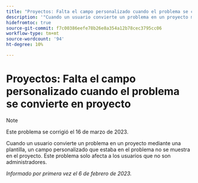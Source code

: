 ```yaml
---
title: "Proyectos: Falta el campo personalizado cuando el problema se convierte en proyecto"
description: '"Cuando un usuario convierte un problema en un proyecto mediante una plantilla, un campo personalizado que estaba en el problema no se muestra en el proyecto. Este problema solo afecta a los usuarios que no son administradores".'
hidefromtoc: true
source-git-commit: f7c00386eefe78b26e8a354a12b78cec3795cc06
workflow-type: tm+mt
source-wordcount: '94'
ht-degree: 10%

---
```



# Proyectos: Falta el campo personalizado cuando el problema se convierte en proyecto

>[!NOTE]
>
>Este problema se corrigió el 16 de marzo de 2023.

Cuando un usuario convierte un problema en un proyecto mediante una plantilla, un campo personalizado que estaba en el problema no se muestra en el proyecto. Este problema solo afecta a los usuarios que no son administradores.

_Informado por primera vez el 6 de febrero de 2023._

